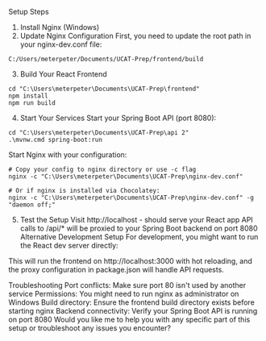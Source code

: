 Setup Steps
1. Install Nginx (Windows)
2. Update Nginx Configuration
First, you need to update the root path in your nginx-dev.conf file:
```
C:/Users/meterpeter/Documents/UCAT-Prep/frontend/build
```

3. Build Your React Frontend
```
cd "C:\Users\meterpeter\Documents\UCAT-Prep\frontend"
npm install
npm run build
```
4. Start Your Services
Start your Spring Boot API (port 8080):
```
cd "C:\Users\meterpeter\Documents\UCAT-Prep\api 2"
.\mvnw.cmd spring-boot:run
```

Start Nginx with your configuration:
```
# Copy your config to nginx directory or use -c flag
nginx -c "C:\Users\meterpeter\Documents\UCAT-Prep\nginx-dev.conf"

# Or if nginx is installed via Chocolatey:
nginx -c "C:\Users\meterpeter\Documents\UCAT-Prep\nginx-dev.conf" -g "daemon off;"
```

5. Test the Setup
Visit http://localhost - should serve your React app
API calls to /api/* will be proxied to your Spring Boot backend on port 8080
Alternative Development Setup
For development, you might want to run the React dev server directly:

This will run the frontend on http://localhost:3000 with hot reloading, and the proxy configuration in package.json will handle API requests.

Troubleshooting
Port conflicts: Make sure port 80 isn't used by another service
Permissions: You might need to run nginx as administrator on Windows
Build directory: Ensure the frontend build directory exists before starting nginx
Backend connectivity: Verify your Spring Boot API is running on port 8080
Would you like me to help you with any specific part of this setup or troubleshoot any issues you encounter?